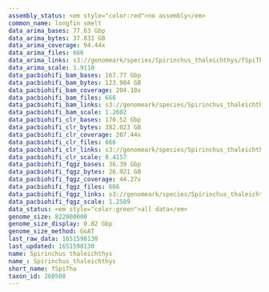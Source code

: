 ```yaml
---
assembly_status: <em style="color:red">no assembly</em>
common_name: longfin smelt
data_arima_bases: 77.63 Gbp
data_arima_bytes: 37.831 GB
data_arima_coverage: 94.44x
data_arima_files: 666
data_arima_links: s3://genomeark/species/Spirinchus_thaleichthys/fSpiTha1/genomic_data/arima/<br>
data_arima_scale: 1.9110
data_pacbiohifi_bam_bases: 167.77 Gbp
data_pacbiohifi_bam_bytes: 123.984 GB
data_pacbiohifi_bam_coverage: 204.10x
data_pacbiohifi_bam_files: 666
data_pacbiohifi_bam_links: s3://genomeark/species/Spirinchus_thaleichthys/fSpiTha1/genomic_data/pacbiohifi_bam/<br>
data_pacbiohifi_bam_scale: 1.2602
data_pacbiohifi_clr_bases: 170.52 Gbp
data_pacbiohifi_clr_bytes: 382.023 GB
data_pacbiohifi_clr_coverage: 207.44x
data_pacbiohifi_clr_files: 666
data_pacbiohifi_clr_links: s3://genomeark/species/Spirinchus_thaleichthys/fSpiTha1/genomic_data/pacbiohifi_clr/<br>
data_pacbiohifi_clr_scale: 0.4157
data_pacbiohifi_fqgz_bases: 36.39 Gbp
data_pacbiohifi_fqgz_bytes: 26.921 GB
data_pacbiohifi_fqgz_coverage: 44.27x
data_pacbiohifi_fqgz_files: 666
data_pacbiohifi_fqgz_links: s3://genomeark/species/Spirinchus_thaleichthys/fSpiTha1/genomic_data/pacbiohifi_fqgz/<br>
data_pacbiohifi_fqgz_scale: 1.2589
data_status: <em style="color:green">all data</em>
genome_size: 822000000
genome_size_display: 0.82 Gbp
genome_size_method: GoAT
last_raw_data: 1651598130
last_updated: 1651598130
name: Spirinchus thaleichthys
name_: Spirinchus_thaleichthys
short_name: fSpiTha
taxon_id: 260508
---
```

